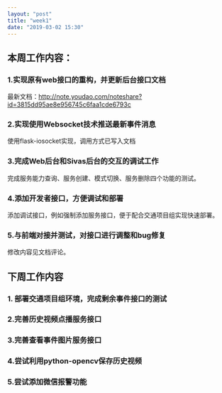 ```yaml
---
layout: "post"
title: "week1"
date: "2019-03-02 15:30"
---
```


## 本周工作内容：
### 1.实现原有web接口的重构，并更新后台接口文档
最新文档：http://note.youdao.com/noteshare?id=3815dd95ae8e956745c6faa1cde6793c
### 2.实现使用Websocket技术推送最新事件消息
使用flask-iosocket实现，调用方式已写入文档
### 3.完成Web后台和Sivas后台的交互的调试工作
完成服务能力查询、服务创建、模式切换、服务删除四个功能的测试。
### 4.添加开发者接口，方便调试和部署
添加调试接口，例如强制添加服务接口，便于配合交通项目组实现快速部署。
### 5.与前端对接并测试，对接口进行调整和bug修复
修改内容见文档评论。
## 下周工作内容
### 1. 部署交通项目组环境，完成剩余事件接口的测试
### 2.完善历史视频点播服务接口
### 3.完善查看事件图片服务接口
### 4.尝试利用python-opencv保存历史视频
### 5.尝试添加微信报警功能
